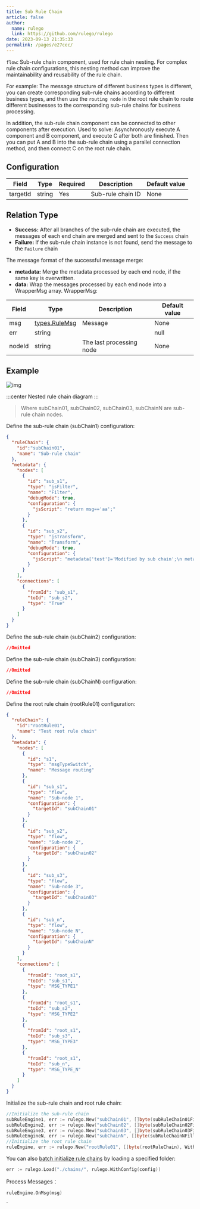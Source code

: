 ```yaml
---
title: Sub Rule Chain
article: false
author: 
  name: rulego
  link: https://github.com/rulego/rulego
date: 2023-09-13 21:35:33
permalink: /pages/e27cec/
---
```


`flow`: Sub-rule chain component, used for rule chain nesting. For complex rule chain configurations, this nesting method can improve the maintainability and reusability of the rule chain.

For example: The message structure of different business types is different, you can create corresponding sub-rule chains according to different business types, and then use the `routing node` in the root rule chain to route different businesses to the corresponding sub-rule chains for business processing.

In addition, the sub-rule chain component can be connected to other components after execution. Used to solve: Asynchronously execute A component and B component, and execute C after both are finished. Then you can put A and B into the sub-rule chain using a parallel connection method, and then connect C on the root rule chain.

## Configuration

| Field       | Type     | Required | Description     | Default value |
|----------|--------|------|--------|-----|
| targetId | string | Yes    | Sub-rule chain ID | None |

## Relation Type

- **Success:** After all branches of the sub-rule chain are executed, the messages of each end chain are merged and sent to the `Success` chain
- **Failure:** If the sub-rule chain instance is not found, send the message to the `Failure` chain

The message format of the successful message merge:

- **metadata:** Merge the metadata processed by each end node, if the same key is overwritten.
- **data:** Wrap the messages processed by each end node into a WrapperMsg array.
  WrapperMsg:

| Field     | Type                              | Description      | Default value  |
|--------|---------------------------------|---------|------|
| msg    | [types.RuleMsg](/en/pages/8ee82f/) | Message      | None    |
| err    | string                          |         | null |
| nodeId | string                          | The last processing node | None    |


## Example

![img](/img/chain/sub_chain.png)

:::center
Nested rule chain diagram
:::

>Where subChain01, subChain02, subChain03, subChainN are sub-rule chain nodes.

Define the sub-rule chain (subChain1) configuration:
```json
{
  "ruleChain": {
    "id":"subChain01",
    "name": "Sub-rule chain"
  },
  "metadata": {
    "nodes": [
      {
        "id": "sub_s1",
        "type": "jsFilter",
        "name": "Filter",
        "debugMode": true,
        "configuration": {
          "jsScript": "return msg=='aa';"
        }
      },
      {
        "id": "sub_s2",
        "type": "jsTransform",
        "name": "Transform",
        "debugMode": true,
        "configuration": {
          "jsScript": "metadata['test']='Modified by sub chain';\n metadata['index']=52;\n msgType='TEST_MSG_TYPE2';var msg2={};\n  msg2['bb']=22\n return {'msg':msg2,'metadata':metadata,'msgType':msgType};"
        }
      }
    ],
    "connections": [
      {
        "fromId": "sub_s1",
        "toId": "sub_s2",
        "type": "True"
      }
    ]
  }
}
```

Define the sub-rule chain (subChain2) configuration:
```json
//Omitted
```

Define the sub-rule chain (subChain3) configuration:
```json
//Omitted
```

Define the sub-rule chain (subChainN) configuration:
```json
//Omitted
```

Define the root rule chain (rootRule01) configuration:
```json
{
  "ruleChain": {
    "id":"rootRule01",
    "name": "Test root rule chain"
  },
  "metadata": {
    "nodes": [
      {
        "id": "s1",
        "type": "msgTypeSwitch",
        "name": "Message routing"
      },
      {
        "id": "sub_s1",
        "type": "flow",
        "name": "Sub-node 1",
        "configuration": {
          "targetId": "subChain01"
        }
      },
      {
        "id": "sub_s2",
        "type": "flow",
        "name": "Sub-node 2",
        "configuration": {
          "targetId": "subChain02"
        }
      },
      {
        "id": "sub_s3",
        "type": "flow",
        "name": "Sub-node 3",
        "configuration": {
          "targetId": "subChain03"
        }
      },
      {
        "id": "sub_n",
        "type": "flow",
        "name": "Sub-node N",
        "configuration": {
          "targetId": "subChainN"
        }
      }
    ],
    "connections": [
      {
        "fromId": "root_s1",
        "toId": "sub_s1",
        "type": "MSG_TYPE1"
      },
      {
        "fromId": "root_s1",
        "toId": "sub_s2",
        "type": "MSG_TYPE2"
      },
      {
        "fromId": "root_s1",
        "toId": "sub_s3",
        "type": "MSG_TYPE3"
      },
      {
        "fromId": "root_s1",
        "toId": "sub_n",
        "type": "MSG_TYPE_N"
      }
    ]
  }
}
```

Initialize the sub-rule chain and root rule chain:
```go
//Initialize the sub-rule chain
subRuleEngine1, err := rulego.New("subChain01", []byte(subRuleChain01Fille), WithConfig(config))
subRuleEngine2, err := rulego.New("subChain02", []byte(subRuleChain02Fille), WithConfig(config))
subRuleEngine3, err := rulego.New("subChain03", []byte(subRuleChain03Fille), WithConfig(config))
subRuleEngineN, err := rulego.New("subChainN", []byte(subRuleChainNFille), WithConfig(config))
//Initialize the root rule chain
ruleEngine, err := rulego.New("rootRule01", []byte(rootRuleChain), WithConfig(config))
```

You can also [batch initialize rule chains](/en/pages/6bc777/) by loading a specified folder:
```go
err := rulego.Load("./chains/", rulego.WithConfig(config))
```

Process Messages：
```go
ruleEngine.OnMsg(msg)
```
`
